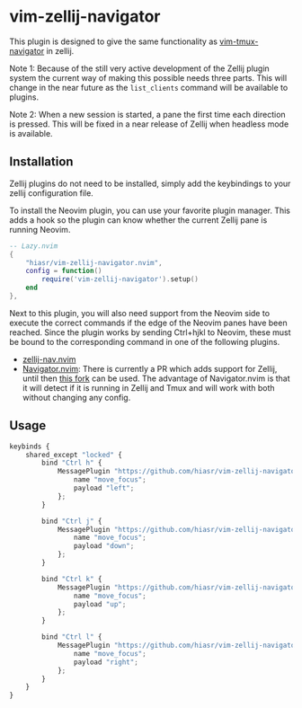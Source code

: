 # vim-zellij-navigator
This plugin is designed to give the same functionality as [vim-tmux-navigator](https://github.com/christoomey/vim-tmux-navigator) in zellij.

 Note 1: Because of the still very active development of the Zellij plugin system the current way of making this possible needs three parts.
 This will change in the near future as the `list_clients` command will be available to plugins.
 
Note 2: When a new session is started, a pane the first time each direction is pressed. This will be fixed in a near release of Zellij when headless mode is available.

## Installation
Zellij plugins do not need to be installed, simply add the keybindings to your zellij configuration file.

To install the Neovim plugin, you can use your favorite plugin manager. This adds a hook so the plugin can know whether the current Zellij pane is running Neovim.
```lua
-- Lazy.nvim
{
    "hiasr/vim-zellij-navigator.nvim",
    config = function()
        require('vim-zellij-navigator').setup()
    end
},
```

Next to this plugin, you will also need support from the Neovim side to execute the correct commands if the edge of the Neovim panes have been reached.
Since the plugin works by sending Ctrl+hjkl to Neovim, these must be bound to the corresponding command in one of the following plugins.
- [zellij-nav.nvim](https://github.com/swaits/zellij-nav.nvim)
- [Navigator.nvim](https://github.com/numToStr/Navigator.nvim): There is currently a PR which adds support for Zellij, until then [this fork](https://github.com/dynamotn/Navigator.nvim) can be used. The advantage of Navigator.nvim is that it will detect if it is running in Zellij and Tmux and will work with both without changing any config.

## Usage
```javascript
keybinds {
    shared_except "locked" {
        bind "Ctrl h" {
            MessagePlugin "https://github.com/hiasr/vim-zellij-navigator/releases/latest/download/vim-zellij-navigator.wasm" {
                name "move_focus";
                payload "left";
            };
        }

        bind "Ctrl j" {
            MessagePlugin "https://github.com/hiasr/vim-zellij-navigator/releases/latest/download/vim-zellij-navigator.wasm" {
                name "move_focus";
                payload "down";
            };
        }

        bind "Ctrl k" {
            MessagePlugin "https://github.com/hiasr/vim-zellij-navigator/releases/latest/download/vim-zellij-navigator.wasm" {
                name "move_focus";
                payload "up";
            };
        }

        bind "Ctrl l" {
            MessagePlugin "https://github.com/hiasr/vim-zellij-navigator/releases/latest/download/vim-zellij-navigator.wasm" {
                name "move_focus";
                payload "right";
            };
        }
    }
}
```

